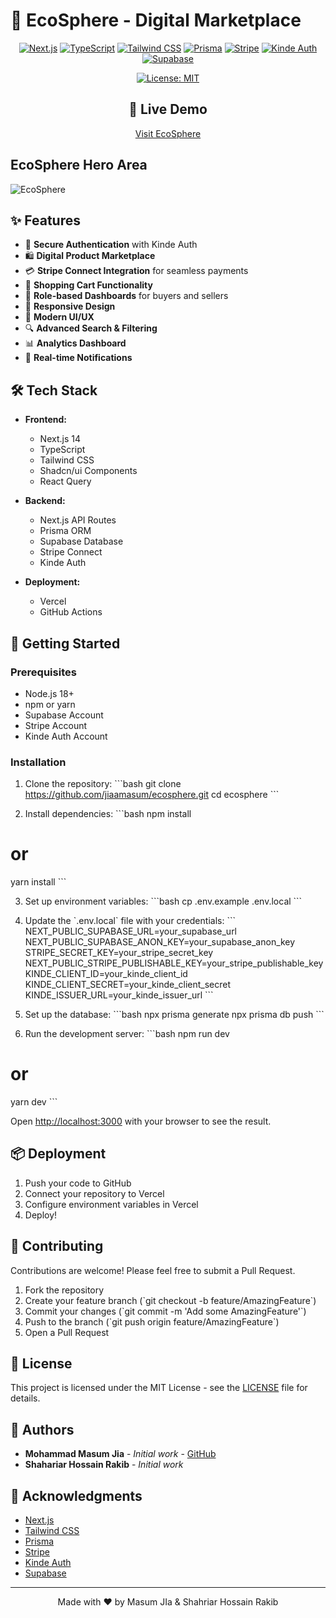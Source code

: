 # 🌱 EcoSphere - Digital Marketplace

<div align="center">

[![Next.js](https://img.shields.io/badge/Next.js-14-black?style=for-the-badge&logo=next.js)](https://nextjs.org/)
[![TypeScript](https://img.shields.io/badge/TypeScript-5-blue?style=for-the-badge&logo=typescript)](https://www.typescriptlang.org/)
[![Tailwind CSS](https://img.shields.io/badge/Tailwind_CSS-3.4-38B2AC?style=for-the-badge&logo=tailwind-css)](https://tailwindcss.com/)
[![Prisma](https://img.shields.io/badge/Prisma-ORM-2D3748?style=for-the-badge&logo=prisma)](https://www.prisma.io/)
[![Stripe](https://img.shields.io/badge/Stripe-Connect-008CDD?style=for-the-badge&logo=stripe)](https://stripe.com/)
[![Kinde Auth](https://img.shields.io/badge/Kinde-Auth-000000?style=for-the-badge)](https://kinde.com/)
[![Supabase](https://img.shields.io/badge/Supabase-Database-3ECF8E?style=for-the-badge&logo=supabase)](https://supabase.com/)

[![License: MIT](https://img.shields.io/badge/License-MIT-yellow.svg?style=for-the-badge)](https://opensource.org/licenses/MIT)

</div>

<h2 align="center">🚀 Live Demo</h2>
<p align="center">
  <a href="https://ecosphere.vercel.app" target="_blank">Visit EcoSphere</a>
</p>

## EcoSphere Hero Area
![EcoSphere](https://github.com/user-attachments/assets/c9170959-2336-4d6f-8869-410b34f8508f)


## ✨ Features

- 🔐 **Secure Authentication** with Kinde Auth
- 🛍️ **Digital Product Marketplace**
- 💳 **Stripe Connect Integration** for seamless payments
- 🛒 **Shopping Cart Functionality**
- 👥 **Role-based Dashboards** for buyers and sellers
- 📱 **Responsive Design**
- 🎨 **Modern UI/UX**
- 🔍 **Advanced Search & Filtering**
- 📊 **Analytics Dashboard**
- 🔔 **Real-time Notifications**

## 🛠️ Tech Stack

- **Frontend:**
  - Next.js 14
  - TypeScript
  - Tailwind CSS
  - Shadcn/ui Components
  - React Query

- **Backend:**
  - Next.js API Routes
  - Prisma ORM
  - Supabase Database
  - Stripe Connect
  - Kinde Auth

- **Deployment:**
  - Vercel
  - GitHub Actions

## 🚀 Getting Started

### Prerequisites

- Node.js 18+ 
- npm or yarn
- Supabase Account
- Stripe Account
- Kinde Auth Account

### Installation

1. Clone the repository:
\`\`\`bash
git clone https://github.com/jiaamasum/ecosphere.git
cd ecosphere
\`\`\`

2. Install dependencies:
\`\`\`bash
npm install
# or
yarn install
\`\`\`

3. Set up environment variables:
\`\`\`bash
cp .env.example .env.local
\`\`\`

4. Update the \`.env.local\` file with your credentials:
\`\`\`
NEXT_PUBLIC_SUPABASE_URL=your_supabase_url
NEXT_PUBLIC_SUPABASE_ANON_KEY=your_supabase_anon_key
STRIPE_SECRET_KEY=your_stripe_secret_key
NEXT_PUBLIC_STRIPE_PUBLISHABLE_KEY=your_stripe_publishable_key
KINDE_CLIENT_ID=your_kinde_client_id
KINDE_CLIENT_SECRET=your_kinde_client_secret
KINDE_ISSUER_URL=your_kinde_issuer_url
\`\`\`

5. Set up the database:
\`\`\`bash
npx prisma generate
npx prisma db push
\`\`\`

6. Run the development server:
\`\`\`bash
npm run dev
# or
yarn dev
\`\`\`

Open [http://localhost:3000](http://localhost:3000) with your browser to see the result.

## 📦 Deployment

1. Push your code to GitHub
2. Connect your repository to Vercel
3. Configure environment variables in Vercel
4. Deploy!

## 🤝 Contributing

Contributions are welcome! Please feel free to submit a Pull Request.

1. Fork the repository
2. Create your feature branch (\`git checkout -b feature/AmazingFeature\`)
3. Commit your changes (\`git commit -m 'Add some AmazingFeature'\`)
4. Push to the branch (\`git push origin feature/AmazingFeature\`)
5. Open a Pull Request

## 📝 License

This project is licensed under the MIT License - see the [LICENSE](LICENSE) file for details.

## 👥 Authors

- **Mohammad Masum Jia** - *Initial work* - [GitHub](https://github.com/jiaamasum)
- **Shahariar Hossain Rakib** - *Initial work*

## 🙏 Acknowledgments

- [Next.js](https://nextjs.org/)
- [Tailwind CSS](https://tailwindcss.com/)
- [Prisma](https://www.prisma.io/)
- [Stripe](https://stripe.com/)
- [Kinde Auth](https://kinde.com/)
- [Supabase](https://supabase.com/)

---

<div align="center">
Made with ❤️ by Masum JIa & Shahriar Hossain Rakib
</div> 

